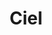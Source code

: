 ---
title: Ciel
date: 
draft: false

# descripcion
description : Aro de plata pasante

materials: Plata 925

color: Plateado

dimensions: 0,6cm

code: 01-20-0426

type: "Aros"

categories: []

# Images
# first image will be shown in the product page
images:
  # - image: "images/path_to_image"
  # La ubicacion de las imagenes es imagenes/Aros/Aros.Solo Plata/01-20-0426-ciel
  - image: "./images/aros/solo_plata/01-20-0426-cuadrados-chicos_a.JPG"
  - image: "./images/aros/solo_plata/01-20-0426-cuadrados-chicos_b.JPG"
---